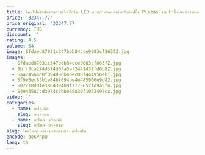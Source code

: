 ```yaml
---
title: โคมไฟคริสต์มาสกลางแจ้งเปียโน LED แบบกําหนดเองสําหรับช้อปปิ้ง Plazas งานปาร์ตี้งานแต่งงานและภูมิทัศน์ธีมวันหยุด ขายร้อน
price: '32347.77'
price_original: '32347.77'
currency: THB
discount: ''
rating: 4.5
volume: 54
image: Sfdaed87031c347beb84cce9083cf863fZ.jpg
images:
  - Sfdaed87031c347beb84cce9083cf863fZ.jpg
  - Sbff3ca274d374d6fa5af2441431fd6b8Z.jpg
  - Saa74564d0f094d86babec08f444956ebj.jpg
  - Sf9e5ec83b1e846f694be4e485900e9d82.jpg
  - S02c18d0fe380439489f7775652fd9a5fu.jpg
  - S4943587cd3974c3bbe65830f1032497cx.jpg
video: ''
categories:
  - name: เครื่องมือ
    slug: เคร-องม
  - name: อะไหล่ เครื่องมือ
    slug: อะไหล-เคร-องม
slug: โคมไฟคร-สต-มาสกลางแจ-งเป-ยโน
encode: ooKPhpQ
lang: th
---
```

  